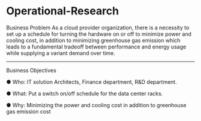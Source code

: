 # Operational-Research
Business Problem
As a cloud provider organization, there is a necessity to set up a schedule for turning the hardware on or off to minimize power and cooling cost, in addition to minimizing greenhouse gas emission which leads to a fundamental tradeoff between performance and energy usage while supplying a variant demand over time.
________________________________________
Business Objectives

●	Who: IT solution Architects, Finance department, R&D department.

●	What: Put a switch on/off schedule for the data center racks.

●	Why: Minimizing the power and cooling cost in addition to greenhouse gas emission cost
